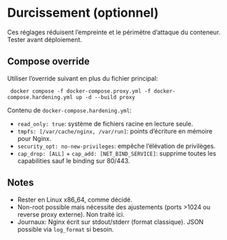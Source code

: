 # Durcissement (optionnel)

Ces réglages réduisent l’empreinte et le périmètre d’attaque du conteneur. Tester avant déploiement.

## Compose override

Utiliser l’override suivant en plus du fichier principal:

```
 docker compose -f docker-compose.proxy.yml -f docker-compose.hardening.yml up -d --build proxy
```

Contenu de `docker-compose.hardening.yml`:

- `read_only: true`: système de fichiers racine en lecture seule.
- `tmpfs: [/var/cache/nginx, /var/run]`: points d’écriture en mémoire pour Nginx.
- `security_opt: no-new-privileges`: empêche l’élévation de privilèges.
- `cap_drop: [ALL]` + `cap_add: [NET_BIND_SERVICE]`: supprime toutes les capabilities sauf le binding sur 80/443.

## Notes

- Rester en Linux x86_64, comme décidé.
- Non-root possible mais nécessite des ajustements (ports >1024 ou reverse proxy externe). Non traité ici.
- Journaux: Nginx écrit sur stdout/stderr (format classique). JSON possible via `log_format` si besoin.